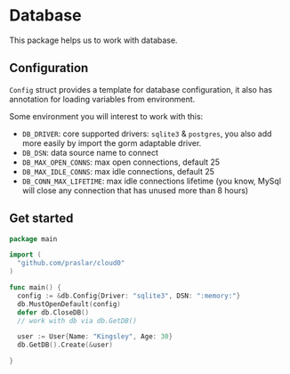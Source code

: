 # Database

This package helps us to work with database.

## Configuration

`Config` struct provides a template for database configuration, it also has annotation for loading variables
from environment.

Some environment you will interest to work with this:

- `DB_DRIVER`: core supported drivers: `sqlite3` & `postgres`, you also add more easily by
import the gorm adaptable driver.
- `DB_DSN`: data source name to connect
- `DB_MAX_OPEN_CONNS`: max open connections, default 25
- `DB_MAX_IDLE_CONNS`: max idle connections, default 25
- `DB_CONN_MAX_LIFETIME`: max idle connections lifetime (you know,
MySql will close any connection that has unused more than 8 hours)


## Get started

```go
package main

import (
  "github.com/praslar/cloud0"
)

func main() {
  config := &db.Config{Driver: "sqlite3", DSN: ":memory:"}
  db.MustOpenDefault(config)
  defer db.CloseDB()
  // work with db via db.GetDB()

  user := User{Name: "Kingsley", Age: 30}
  db.GetDB().Create(&user)

}
```

